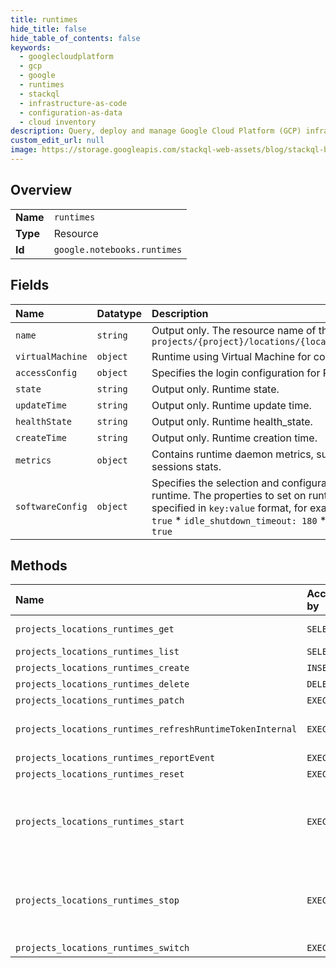 ```yaml
---
title: runtimes
hide_title: false
hide_table_of_contents: false
keywords:
  - googlecloudplatform
  - gcp
  - google
  - runtimes
  - stackql
  - infrastructure-as-code
  - configuration-as-data
  - cloud inventory
description: Query, deploy and manage Google Cloud Platform (GCP) infrastructure and resources using SQL
custom_edit_url: null
image: https://storage.googleapis.com/stackql-web-assets/blog/stackql-blog-post-featured-image.png
---
```

  
    

## Overview
<table><tbody>
<tr><td><b>Name</b></td><td><code>runtimes</code></td></tr>
<tr><td><b>Type</b></td><td>Resource</td></tr>
<tr><td><b>Id</b></td><td><code>google.notebooks.runtimes</code></td></tr>
</tbody></table>

## Fields
| Name | Datatype | Description |
|:-----|:---------|:------------|
| `name` | `string` | Output only. The resource name of the runtime. Format: `projects/{project}/locations/{location}/runtimes/{runtimeId}` |
| `virtualMachine` | `object` | Runtime using Virtual Machine for computing. |
| `accessConfig` | `object` | Specifies the login configuration for Runtime |
| `state` | `string` | Output only. Runtime state. |
| `updateTime` | `string` | Output only. Runtime update time. |
| `healthState` | `string` | Output only. Runtime health_state. |
| `createTime` | `string` | Output only. Runtime creation time. |
| `metrics` | `object` | Contains runtime daemon metrics, such as OS and kernels and sessions stats. |
| `softwareConfig` | `object` | Specifies the selection and configuration of software inside the runtime. The properties to set on runtime. Properties keys are specified in `key:value` format, for example: * `idle_shutdown: true` * `idle_shutdown_timeout: 180` * `enable_health_monitoring: true` |
## Methods
| Name | Accessible by | Required Params | Description |
|:-----|:--------------|:----------------|:------------|
| `projects_locations_runtimes_get` | `SELECT` | `name` | Gets details of a single Runtime. The location must be a regional endpoint rather than zonal. |
| `projects_locations_runtimes_list` | `SELECT` | `parent` | Lists Runtimes in a given project and location. |
| `projects_locations_runtimes_create` | `INSERT` | `parent` | Creates a new Runtime in a given project and location. |
| `projects_locations_runtimes_delete` | `DELETE` | `name` | Deletes a single Runtime. |
| `projects_locations_runtimes_patch` | `EXEC` | `name` | Update Notebook Runtime configuration. |
| `projects_locations_runtimes_refreshRuntimeTokenInternal` | `EXEC` | `name` | Gets an access token for the consumer service account that the customer attached to the runtime. Only accessible from the tenant instance. |
| `projects_locations_runtimes_reportEvent` | `EXEC` | `name` | Report and process a runtime event. |
| `projects_locations_runtimes_reset` | `EXEC` | `name` | Resets a Managed Notebook Runtime. |
| `projects_locations_runtimes_start` | `EXEC` | `name` | Starts a Managed Notebook Runtime. Perform "Start" on GPU instances; "Resume" on CPU instances See: https://cloud.google.com/compute/docs/instances/stop-start-instance https://cloud.google.com/compute/docs/instances/suspend-resume-instance |
| `projects_locations_runtimes_stop` | `EXEC` | `name` | Stops a Managed Notebook Runtime. Perform "Stop" on GPU instances; "Suspend" on CPU instances See: https://cloud.google.com/compute/docs/instances/stop-start-instance https://cloud.google.com/compute/docs/instances/suspend-resume-instance |
| `projects_locations_runtimes_switch` | `EXEC` | `name` | Switch a Managed Notebook Runtime. |
